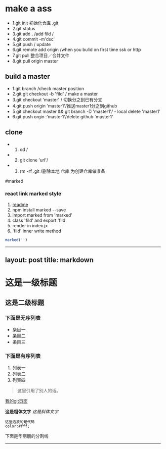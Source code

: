 # make a ass

- 1.git init  初始化仓库 .git
- 2.git status
- 3.git add .  /add fild /
- 4.git commit -m'dsc'
- 5.git push / update
- 6.git remote add origin /when you bulid on first time ssk or http
- 7.git pull    整合项目／合并文件
- 8.git pull origin master

## build a master
- 1.git branch  /check master position
- 2.git git checkout -b 'fild' / make a master
- 3.git checkout 'master' /  切换分之到已有分支
- 4.git push origin 'master1'/推送master1分之到github
- 5 git checkout master && git branch -D 'master1'/ - local delete 'master1'
- 6.git push orgin :'master1'/delete github 'master1'



## clone
-  1.  cd  /
-  2. git clone 'url'/
-  3. rm -rf .git  /删除本地 仓库 为创建仓库做准备


#marked


### react link marked style
1. [readme](https://www.npmjs.com/package/marked)
2. npm install marked --save
3. import marked from 'marked'
4. class 'fild' and export 'fild'
5. render in index.jx
6. 'fild' inner  write method

```js
marked('')


```
---
layout: post
title: markdown
---

# 这是一级标题

## 这是二级标题

### 下面是无序列表

* 条目一
* 条目二
* 条目三

### 下面是有序列表

1. 列表一
2. 列表二
3. 列表四

> 这里引用了别人的话。

[我的git页面](http://newming.github.io/)

__这是粗体文字__  _这是斜体文字_


```
这里边放的是代码
color:#fff;
```


下面是华丽丽的分割线

***
